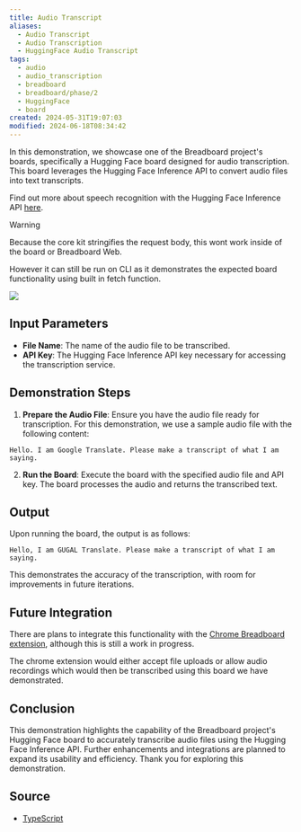 ```yaml
---
title: Audio Transcript
aliases:
  - Audio Transcript
  - Audio Transcription
  - HuggingFace Audio Transcript
tags:
  - audio
  - audio_transcription
  - breadboard
  - breadboard/phase/2
  - HuggingFace
  - board
created: 2024-05-31T19:07:03
modified: 2024-06-18T08:34:42
---
```


In this demonstration, we showcase one of the Breadboard project's boards, specifically a Hugging Face board designed for audio transcription. This board leverages the Hugging Face Inference API to convert audio files into text transcripts.

Find out more about speech recognition with the Hugging Face Inference API [here](https://huggingface.co/docs/api-inference/detailed_parameters?code=js#automatic-speech-recognition-task).

> [!WARNING]
> Because the core kit stringifies the request body, this wont work inside of the board or Breadboard Web.
>
> However it can still be run on CLI as it demonstrates the expected board functionality using built in fetch function.

![](https://youtu.be/PHNF026epos)

## Input Parameters

- **File Name**: The name of the audio file to be transcribed.
- **API Key**: The Hugging Face Inference API key necessary for accessing the transcription service.

## Demonstration Steps

1. **Prepare the Audio File**: Ensure you have the audio file ready for transcription. For this demonstration, we use a sample audio file with the following content:

```
Hello. I am Google Translate. Please make a transcript of what I am saying.
```

2. **Run the Board**: Execute the board with the specified audio file and API key. The board processes the audio and returns the transcribed text.

## Output

Upon running the board, the output is as follows:

```
Hello, I am GUGAL Translate. Please make a transcript of what I am saying.
```

This demonstrates the accuracy of the transcription, with room for improvements in future iterations.

## Future Integration

There are plans to integrate this functionality with the [Chrome Breadboard extension](../Chrome%20Extension.md), although this is still a work in progress.

The chrome extension would either accept file uploads or allow audio recordings which would then be transcribed using this board we have demonstrated.

## Conclusion

This demonstration highlights the capability of the Breadboard project's Hugging Face board to accurately transcribe audio files using the Hugging Face Inference API. Further enhancements and integrations are planned to expand its usability and efficiency. Thank you for exploring this demonstration.

## Source

- [TypeScript](https://github.com/ExaDev/breadboard-examples/blob/main/src/examples/audio-transcript-no-core-kit/index.ts)

<!--
## Breadboard Web

[Open in Breadboard Web](https://breadboard-ai.web.app/?board=https://raw.githubusercontent.com/ExaDev/breadboard-examples/main/src/examples/audio-transcript/graph.json)

### Preview Mode

<iframe src="https://breadboard-ai.web.app/?board=https://raw.githubusercontent.com/ExaDev/breadboard-examples/main/src/examples/audio-transcript/graph.json&embed" style="width: 100%; height: 500px; border: 0;"></iframe>

### Edit Mode

<iframe src="https://breadboard-ai.web.app/?board=https://raw.githubusercontent.com/ExaDev/breadboard-examples/main/src/examples/audio-transcript/graph.json" style="width: 100%; height: 500px; border: 0;"></iframe>
-->
